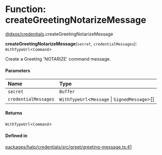 # Function: createGreetingNotarizeMessage

[@dxos/credentials](../modules/dxos_credentials.md).createGreetingNotarizeMessage

**createGreetingNotarizeMessage**(`secret`, `credentialMessages`): `WithTypeUrl`<`Command`\>

Create a Greeting 'NOTARIZE' command message.

#### Parameters

| Name | Type |
| :------ | :------ |
| `secret` | `Buffer` |
| `credentialMessages` | `WithTypeUrl`<`Message` \| `SignedMessage`\>[] |

#### Returns

`WithTypeUrl`<`Command`\>

#### Defined in

[packages/halo/credentials/src/greet/greeting-message.ts:41](https://github.com/dxos/dxos/blob/db8188dae/packages/halo/credentials/src/greet/greeting-message.ts#L41)

